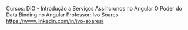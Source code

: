 
Cursos: DIO - Introdução a Serviços Assíncronos no Angular
        O Poder do Data Binding no Angular
Professor: Ivo Soares
https://www.linkedin.com/in/ivo-soares/